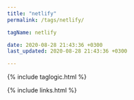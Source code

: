 ```yaml
---
title: "netlify"
permalink: /tags/netlify/

tagName: netlify

date: 2020-08-28 21:43:36 +0300
last_updated: 2020-08-28 21:43:36 +0300

---
```


{% include taglogic.html %}

{% include links.html %}
